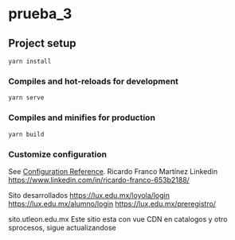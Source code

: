 # prueba_3

## Project setup
```
yarn install
```

### Compiles and hot-reloads for development
```
yarn serve
```

### Compiles and minifies for production
```
yarn build
```

### Customize configuration
See [Configuration Reference](https://cli.vuejs.org/config/).
Ricardo Franco Martínez
Linkedin
https://www.linkedin.com/in/ricardo-franco-653b2188/

Sito desarrollados
https://lux.edu.mx/loyola/login
https://lux.edu.mx/alumno/login
https://lux.edu.mx/preregistro/

sito.utleon.edu.mx
Este sitio esta con vue CDN en catalogos y otro sprocesos, sigue actualizandose
